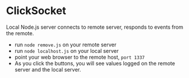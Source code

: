 ClickSocket
===========

Local Node.js server connects to remote server, responds to events from the remote.

* run `node remove.js` on your remote server
* run `node localhost.js` on your local server
* point your web browser to the remote host, `port 1337`
* As you click the buttons, you will see values logged on the remote server and the local server.
